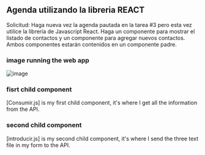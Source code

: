 ## Agenda utilizando la libreria REACT
 Solicitud:
 Haga nueva vez la agenda pautada en la tarea #3 pero esta vez utilice la librería de
Javascript React. Haga un componente para mostrar el listado de contactos y un
componente para agregar nuevos contactos. Ambos componentes estarán contenidos
en un componente padre.

### image running the web app
![image](https://user-images.githubusercontent.com/69158247/159731952-64a9baca-54f1-48e4-b2e6-53f32d4c90a1.png)


### fisrt child component
[Consumir.js] is my first child component, it's where I get all the information from the API.

### second child component
[introducir.js] is my second child component, it's where I send the three text file in my form to the API.
